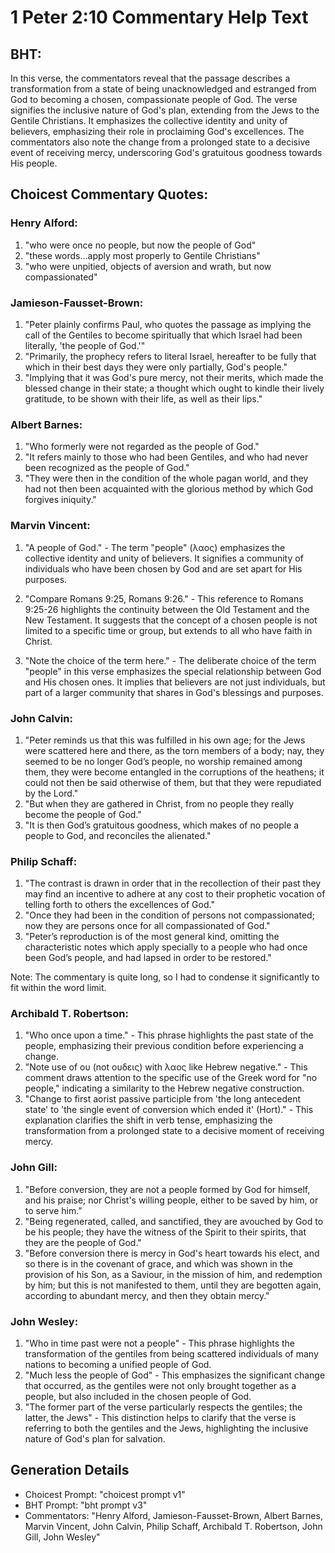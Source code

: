 # 1 Peter 2:10 Commentary Help Text

## BHT:
In this verse, the commentators reveal that the passage describes a transformation from a state of being unacknowledged and estranged from God to becoming a chosen, compassionate people of God. The verse signifies the inclusive nature of God's plan, extending from the Jews to the Gentile Christians. It emphasizes the collective identity and unity of believers, emphasizing their role in proclaiming God's excellences. The commentators also note the change from a prolonged state to a decisive event of receiving mercy, underscoring God's gratuitous goodness towards His people.

## Choicest Commentary Quotes:
### Henry Alford:
1. "who were once no people, but now the people of God"
2. "these words...apply most properly to Gentile Christians"
3. "who were unpitied, objects of aversion and wrath, but now compassionated"

### Jamieson-Fausset-Brown:
1. "Peter plainly confirms Paul, who quotes the passage as implying the call of the Gentiles to become spiritually that which Israel had been literally, 'the people of God.'"
2. "Primarily, the prophecy refers to literal Israel, hereafter to be fully that which in their best days they were only partially, God's people."
3. "Implying that it was God's pure mercy, not their merits, which made the blessed change in their state; a thought which ought to kindle their lively gratitude, to be shown with their life, as well as their lips."

### Albert Barnes:
1. "Who formerly were not regarded as the people of God."
2. "It refers mainly to those who had been Gentiles, and who had never been recognized as the people of God."
3. "They were then in the condition of the whole pagan world, and they had not then been acquainted with the glorious method by which God forgives iniquity."

### Marvin Vincent:
1. "A people of God." - The term "people" (λαος) emphasizes the collective identity and unity of believers. It signifies a community of individuals who have been chosen by God and are set apart for His purposes.

2. "Compare Romans 9:25, Romans 9:26." - This reference to Romans 9:25-26 highlights the continuity between the Old Testament and the New Testament. It suggests that the concept of a chosen people is not limited to a specific time or group, but extends to all who have faith in Christ.

3. "Note the choice of the term here." - The deliberate choice of the term "people" in this verse emphasizes the special relationship between God and His chosen ones. It implies that believers are not just individuals, but part of a larger community that shares in God's blessings and purposes.

### John Calvin:
1. "Peter reminds us that this was fulfilled in his own age; for the Jews were scattered here and there, as the torn members of a body; nay, they seemed to be no longer God’s people, no worship remained among them, they were become entangled in the corruptions of the heathens; it could not then be said otherwise of them, but that they were repudiated by the Lord."
2. "But when they are gathered in Christ, from no people they really become the people of God."
3. "It is then God’s gratuitous goodness, which makes of no people a people to God, and reconciles the alienated."

### Philip Schaff:
1. "The contrast is drawn in order that in the recollection of their past they may find an incentive to adhere at any cost to their prophetic vocation of telling forth to others the excellences of God."
2. "Once they had been in the condition of persons not compassionated; now they are persons once for all compassionated of God."
3. "Peter’s reproduction is of the most general kind, omitting the characteristic notes which apply specially to a people who had once been God’s people, and had lapsed in order to be restored."

Note: The commentary is quite long, so I had to condense it significantly to fit within the word limit.

### Archibald T. Robertson:
1. "Who once upon a time." - This phrase highlights the past state of the people, emphasizing their previous condition before experiencing a change.
2. "Note use of ου (not ουδεις) with λαος like Hebrew negative." - This comment draws attention to the specific use of the Greek word for "no people," indicating a similarity to the Hebrew negative construction.
3. "Change to first aorist passive participle from 'the long antecedent state' to 'the single event of conversion which ended it' (Hort)." - This explanation clarifies the shift in verb tense, emphasizing the transformation from a prolonged state to a decisive moment of receiving mercy.

### John Gill:
1. "Before conversion, they are not a people formed by God for himself, and his praise; nor Christ's willing people, either to be saved by him, or to serve him."
2. "Being regenerated, called, and sanctified, they are avouched by God to be his people; they have the witness of the Spirit to their spirits, that they are the people of God."
3. "Before conversion there is mercy in God's heart towards his elect, and so there is in the covenant of grace, and which was shown in the provision of his Son, as a Saviour, in the mission of him, and redemption by him; but this is not manifested to them, until they are begotten again, according to abundant mercy, and then they obtain mercy."

### John Wesley:
1. "Who in time past were not a people" - This phrase highlights the transformation of the gentiles from being scattered individuals of many nations to becoming a unified people of God.
2. "Much less the people of God" - This emphasizes the significant change that occurred, as the gentiles were not only brought together as a people, but also included in the chosen people of God.
3. "The former part of the verse particularly respects the gentiles; the latter, the Jews" - This distinction helps to clarify that the verse is referring to both the gentiles and the Jews, highlighting the inclusive nature of God's plan for salvation.


## Generation Details
- Choicest Prompt: "choicest prompt v1"
- BHT Prompt: "bht prompt v3"
- Commentators: "Henry Alford, Jamieson-Fausset-Brown, Albert Barnes, Marvin Vincent, John Calvin, Philip Schaff, Archibald T. Robertson, John Gill, John Wesley"
